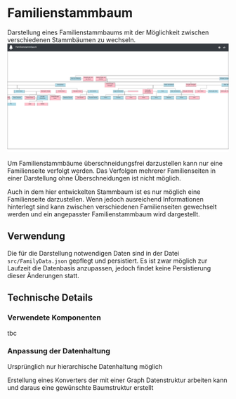 # Familienstammbaum

Darstellung eines Familienstammbaums mit der Möglichkeit zwischen verschiedenen Stammbäumen zu wechseln.![stammbaum-preview](./doc/stammbaum-preview.jpg)

Um Familienstammbäume überschneidungsfrei darzustellen kann nur eine Familienseite verfolgt werden. Das Verfolgen mehrerer Familienseiten in einer Darstellung ohne Überschneidungen ist nicht möglich. 

Auch in dem hier entwickelten Stammbaum ist es nur möglich eine Familienseite darzustellen. Wenn jedoch ausreichend Informationen hinterlegt sind kann zwischen verschiedenen Familienseiten gewechselt werden und ein angepasster Familienstammbaum wird dargestellt. 

## Verwendung

Die für die Darstellung notwendigen Daten sind in der Datei `src/FamilyData.json` gepflegt und persistiert. Es ist zwar möglich zur Laufzeit die Datenbasis anzupassen, jedoch findet keine Persistierung dieser Änderungen statt.

## Technische Details

### Verwendete Komponenten

tbc

### Anpassung der Datenhaltung

Ursprünglich nur hierarchische Datenhaltung möglich

Erstellung eines Konverters der mit einer Graph Datenstruktur arbeiten kann und daraus eine gewünschte Baumstruktur erstellt

